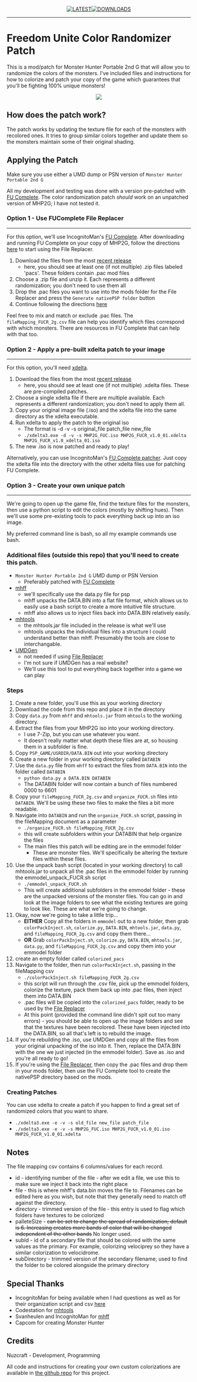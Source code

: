 <div align="center">

[![LATEST](https://img.shields.io/github/v/release/nuzcraft/FreedomUniteColorRandomizer?label=latest)](https://github.com/nuzcraft/FreedomUniteColorRandomizer/releases/latest)[![DOWNLOADS](https://img.shields.io/github/downloads/nuzcraft/FreedomUniteColorRandomizer/total)](https://github.com/nuzcraft/FreedomUniteColorRandomizer/releases)

</div>

---

# Freedom Unite Color Randomizer Patch

This is a mod/patch for Monster Hunter Portable 2nd G that will allow you to randomize the colors of the monsters. I've included files and instructions for how to colorize and patch your copy of the game which guarantees that you'll be fighting 100% unique monsters!

<div align="center">

<img src="https://github.com/nuzcraft/FreedomUniteColorRandomizer/assets/20135847/d41079ac-d094-4c78-8602-805389d74d69">

</div>

## How does the patch work?

The patch works by updating the texture file for each of the monsters with recolored ones. It tries to group similar colors together and update them so the monsters maintain some of their original shading.

## Applying the Patch

Make sure you use either a UMD dump or PSN version of `Monster Hunter Portable 2nd G`

All my development and testing was done with a version pre-patched with [FU Complete](https://github.com/FUComplete/Patch). The color randomization patch _should_ work on an unpatched version of MHP2G; I have not tested it.

### Option 1 - Use FUComplete File Replacer

---

For this option, we'll use IncognitoMan's [FU Complete](https://github.com/FUComplete/Patch). After downloading and running FU Complete on your copy of MHP2G, follow the directions [here](https://github.com/FUComplete/FUCTool#file-replacer) to start using the File Replacer.

1. Download the files from the most [recent release](https://github.com/nuzcraft/FreedomUniteColorRandomizer/releases/latest)
   - here, you should see at least one (if not multiple) .zip files labeled 'pacs'. These folders contain .pac mod files
2. Choose a .zip file and unzip it. Each represents a different randomization; you don't need to use them all
3. Drop the .pac files you want to use into the mods folder for the File Replacer and press the `Generate nativePSP folder` button
4. Continue following the directions [here](https://github.com/FUComplete/FUCTool#file-replacer)

Feel free to mix and match or exclude .pac files. The `fileMapping_FUCR_2g.csv` file can help you identify which files correspond with which monsters. There are resources in FU Complete that can help with that too.

### Option 2 - Apply a pre-built xdelta patch to your image

---

For this option, you'll need [xdelta](https://github.com/jmacd/xdelta).

1. Download the files from the most [recent release](https://github.com/nuzcraft/FreedomUniteColorRandomizer/releases/latest)
   - here, you should see at least one (if not multiple) .xdelta files. These are pre-compiled patches.
2. Choose a single xdelta file if there are multiple available. Each represents a different randomization; you don't need to apply them all.
3. Copy your original image file (.iso) and the xdelta file into the same directory as the xdelta executable.
4. Run xdelta to apply the patch to the original iso
   - The format is -d -v -s original_file patch_file new_file
   - `./xdelta3.exe -d -v -s MHP2G_FUC.iso MHP2G_FUCR_v1.0_01.xdelta MHP2G_FUCR_v1.0_xdelta_01.iso`
5. The new .iso is now patched and ready to play!

Alternatively, you can use IncognitoMan's [FU Complete patcher](https://github.com/FUComplete/Patch/releases/latest). Just copy the xdelta file into the directory with the other xdelta files use for patching FU Complete.

### Option 3 - Create your own unique patch

---

We're going to open up the game file, find the texture files for the monsters, then use a python script to edit the colors (mostly by shifting hues). Then we'll use some pre-existing tools to pack everything back up into an iso image.

My preferred command line is bash, so all my example commands use bash.

### Additional files (outside this repo) that you'll need to create this patch.

- `Monster Hunter Portable 2nd G` UMD dump or PSN Version
  - Preferably patched with [FU Complete](https://github.com/FUComplete)
- [mhff](https://github.com/IncognitoMan/mhff)
  - we'll specifically use the data.py file for psp
  - mhff unpacks the DATA.BIN into a flat file format, which allows us to easily use a bash script to create a more intuitive file structure.
  - mhff also allows us to inject files back into DATA.BIN relatively easily.
- [mhtools](https://github.com/codestation/mhtools)
  - the mhtools.jar file included in the release is what we'll use
  - mhtools unpacks the individual files into a structure I could understand better than mhff. Presumably the tools are close to interchangable.
- [UMDGen](https://www.romhacking.net/utilities/1218/)
  - not needed if using [File Replacer](https://github.com/FUComplete/FUCTool#file-replacer)
  - I'm not sure if UMDGen has a real website?
  - We'll use this tool to put everything back together into a game we can play

### Steps

1. Create a new folder, you'll use this as your working directory
2. Download the code from this repo and place it in the directory
3. Copy `data.py` from `mhff` and `mhtools.jar` from `mhtools` to the working directory.
4. Extract the files from your MHP2G iso into your working directory.
   - I use 7-Zip, but you can use whatever you want.
   - It doesn't really matter what depth these files are at, so housing them in a subfolder is fine.
5. Copy `PSP_GAME/USRDIR/DATA.BIN` out into your working directory
6. Create a new folder in your working directory called `DATABIN`
7. Use the `data.py` file from `mhff` to extract the files from `DATA.BIN` into the folder called `DATABIN`
   - `python data.py a DATA.BIN DATABIN`
   - The DATABIN folder will now contain a bunch of files numbered 0000 to 6601
8. Copy your `fileMapping_FUCR_2g.csv` and `organize_FUCR.sh` files into `DATABIN`. We'll be using these two files to make the files a bit more readable.
9. Navigate into `DATABIN` and run the `organize_FUCR.sh` script, passing in the fileMapping document as a parameter
   - `./organize_FUCR.sh fileMapping_FUCR_2g.csv`
   - this will create subfolders within your DATABIN that help organize the files
   - The main files this patch will be editing are in the emmodel folder
     - These are monster files. We'll specifically be altering the texture files within these files.
10. Use the unpack bash script (located in your working directory) to call mhtools.jar to unpack all the .pac files in the emmodel folder by running the emmodel_unpack_FUCR.sh script
    - `./emmodel_unpack_FUCR.sh`
    - This will create additional subfolders in the emmodel folder - these are the unpacked versions of the monster files. You can go in and look at the image folders to see what the existing textures are going to look like. These are what we're going to change.
11. Okay, now we're going to take a little trip...
    - **EITHER** Copy all the folders in `emmodel` out to a new folder, then grab `colorPackInject.sh`, `colorize.py`, `DATA.BIN`, `mhtools.jar`, `data.py`, and `fileMapping_FUCR_2g.csv` and copy them there...
    - **OR** Grab `colorPackInject.sh`, `colorize.py`, `DATA.BIN`, `mhtools.jar`, `data.py`, and `fileMapping_FUCR_2g.csv` and copy them into your emmodel folder
12. create an empty folder called `colorized_pacs`
13. Navigate to the folder, then run `colorPackInject.sh`, passing in the fileMapping csv
    - `./colorPackInject.sh fileMapping_FUCR_2g.csv`
    - this script will run through the .csv file, pick up the emmodel folders, colorize the texture, pack them back up into .pac files, then inject them into DATA.BIN
    - .pac files will be copied into the `colorized_pacs` folder, ready to be used by the [File Replacer](https://github.com/FUComplete/FUCTool#file-replacer)
    - At this point (provided the command line didn't spit out too many errors) - you should be able to open up the image folders and see that the textures have been recolored. These have been injected into the DATA.BIN, so all that's left is to rebuild the image.
14. If you're rebuilding the .iso, use UMDGen and copy all the files from your original unpacking of the iso into it. Then, replace the DATA.BIN with the one we just injected (in the emmodel folder). Save as .iso and you're all ready to go!
15. If you're using the [File Replacer](https://github.com/FUComplete/FUCTool#file-replacer), then copy the .pac files and drop them in your mods folder, then use the FU Complete tool to create the nativePSP directory based on the mods.

### Creating Patches

You can use xdelta to create a patch if you happen to find a great set of randomized colors that you want to share.

- `./xdelta3.exe -e -v -s old_file new_file patch_file`
- `./xdelta3.exe -e -v -s MHP2G_FUC.iso MHP2G_FUCR_v1.0_01.iso MHP2G_FUCR_v1.0_01.xdelta`

## Notes

The file mapping csv contains 6 columns/values for each record.

- id - identifying number of the file - after we edit a file, we use this to make sure we inject it back into the right place
- file - this is where mhff's data.bin moves the file to. Filenames can be edited here as you wish, but note that they generally need to match off against the directory.
- directory - trimmed version of the file - this entry is used to flag which folders have textures to be colorized
- palleteSize - ~~can be set to change the spread of randomization; default is 6. Increasing creates more bands of color that will be changed independent of the other bands~~ No longer used.
- subId - id of a secondary file that should be colored with the same values as the primary. For example, colorizing velociprey so they have a similar colorization to velocidrome.
- subDirectory - trimmed version of the secondary filename; used to find the folder to be colored alongside the primary directory

## Special Thanks

- IncognitoMan for being available when I had questions as well as for their organization script and csv [here](https://gist.github.com/IncognitoMan/5606104bd3f4ab79c0e4e2f791acbda5)
- Codestation for [mhtools](https://github.com/codestation/mhtools)
- Svanheulen and IncognitoMan for [mhff](https://github.com/IncognitoMan/mhff)
- Capcom for creating Monster Hunter

## Credits

Nuzcraft - Development, Programming

All code and instructions for creating your own custom colorizations are available in [the github repo](https://github.com/nuzcraft/FreedomUniteColorRandomizer/) for this project.
